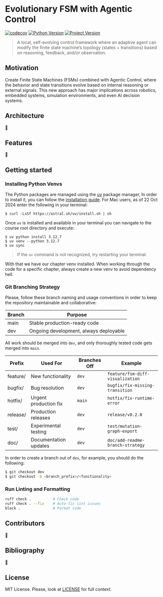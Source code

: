 # Evolutionary FSM with Agentic Control

<!-- [![CI/CD Pipeline](https://github.com/ufmg/evolutionary-fsm-agentic-control/actions/workflows/ci.yml/badge.svg)](https://github.com/ufmg/evolutionary-fsm-agentic-control/actions/workflows/ci.yml) -->
[![codecov](https://codecov.io/github/leandrofahur/evolutionary-fsm-agentic-control/graph/badge.svg?token=YR9K32XX5X)](https://codecov.io/github/leandrofahur/evolutionary-fsm-agentic-control)
[![Python Version](https://img.shields.io/badge/python-3.12%2B-blue.svg)](https://www.python.org/downloads/)
[![Project Version](https://img.shields.io/badge/version-0.1.0-green.svg)](https://github.com/ufmg/evolutionary-fsm-agentic-control/releases)

> A local, self-evolving control framework where an adaptive agent can modify the finite state machine’s topology (states + transitions) based on reasoning, feedback, and/or observation.

## Motivation
Create Finite State Machines (FSMs) combined with Agentic Control, where the behavior and state transitions evolve based on internal reasoning or external signals. This new approach has major implications across robotics, embedded systems, simulation environments, and even AI decision systems.

## Architecture
🚧

## Features
🚧

## Getting started
### Installing Python Venvs

The Python packages are managed using the [uv](https://github.com/astral-sh/uv) package manager, In order to install it, you can follow the [installation guide](https://docs.astral.sh/uv/#getting-started). For Mac users, as of 22 Oct 2024 enter the following in your terminal:

```
$ curl -LsSf https://astral.sh/uv/install.sh | sh
```

Once `uv` is installed and available in your terminal you can navigate to the course root directory and execute:

```
$ uv python install 3.12.7
$ uv venv --python 3.12.7
$ uv sync
```

> If the `uv` command is not recognized, try restarting your terminal.

With that we have our chapter venv installed. When working through the code for a specific chapter, always create a new venv to avoid dependency hell.


### Git Branching Strategy
Please, follow these branch naming and usage conventions in order to keep the repository maintainable and collaborative:

|Branch|	Purpose|
|------|-----------|
|main  |	Stable production-ready code|
|dev   | Ongoing development, always deployable|

All work should be merged into `dev`, and only thoroughly tested code gets merged into `main`.

| Prefix     | Used For               | Branches Off | Example                             |
|------------|------------------------|--------------|-------------------------------------|
| feature/   | New functionality      | `dev`        | `feature/fsm-diff-visualization`    |
| bugfix/    | Bug resolution         | `dev`        | `bugfix/fix-missing-transition`     |
| hotfix/    | Urgent production fix  | `main`       | `hotfix/fix-runtime-error`          |
| release/   | Production releases    | `dev`        | `release/v0.2.0`                    |
| test/      | Experimental testing   | `dev`        | `test/mutation-graph-export`        |
| doc/       | Documentation updates  | `dev`        | `doc/add-readme-branch-strategy`    |

In order to create a branch out of `dev`, for example, you should do the following:

```bash
$ git checkout dev
$ git checkout -b <branch_prefix>/<functionality>
```

### Run Linting and Formatting
```bash
ruff check .          # Check code
ruff check . --fix    # Auto-fix lint issues
black .               # Format code
```

## Contributors
🚧

## Bibliography
🚧

## License
MIT License. Please, look at [LICENSE](./LICENSE) for full context.

